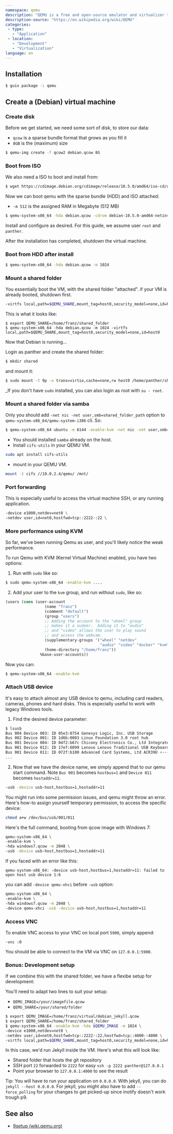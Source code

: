 ```yaml
---
namespace: qemu
description: "QEMU is a free and open-source emulator and virtualizer that can perform hardware virtualization."
description-source: "https://en.wikipedia.org/wiki/QEMU"
categories:
 - type:
   - "Application"
 - location:
   - "Development"
   - "Virtualization"
language: en
---
```


## Installation

```bash
$ guix package -i qemu
```

## Create a (Debian) virtual machine

### Create disk

Before we get started, we need some sort of disk, to store our data:

- `qcow` is a sparse bundle format that grows as you fill it
- `8GB` is the (maximum) size

```bash
$ qemu-img create -f qcow2 debian.qcow 8G
```

### Boot from ISO

We also need a ISO to boot and install from:

```bash
$ wget https://cdimage.debian.org/cdimage/release/10.5.0/amd64/iso-cd/debian-10.5.0-amd64-netinst.iso
```

Now we can boot qemu with the sparse bundle (HDD) and ISO attached:

- `-m 512` is the assigned RAM in Megabyte (512 MB)

```bash
$ qemu-system-x86_64 -hda debian.qcow -cdrom debian-10.5.0-amd64-netinst.iso -boot d -m 512
```

Install and configure as desired. For this guide, we assume user `root` and `panther`.

After the installation has completed, shutdown the virtual machine.

### Boot from HDD after install

```bash
$ qemu-system-x86_64 -hda debian.qcow -m 1024
```

### Mount a shared folder

You essentially boot the VM, with the shared folder "attached". if your VM is already booted, shutdown first.

```bash
-virtfs local,path=$QEMU_SHARE,mount_tag=host0,security_model=none,id=host0
```

This is what it looks like:

```
$ export QEMU_SHARE=/home/franz/shared_folder
$ qemu-system-x86_64 -hda debian.qcow -m 1024 -virtfs local,path=$QEMU_SHARE,mount_tag=host0,security_model=none,id=host0
```

Now that Debian is running...

Login as panther and create the shared folder:

```bash
$ mkdir shared
```

and mount it:

```bash
$ sudo mount -t 9p -o trans=virtio,cache=none,rw host0 /home/panther/shared -oversion=9p2000.L -oaccess=user
```

_If you don't have `sudo` installed, you can also login as root with `su - root`.

### Mount a shared folder via samba

Only you should add `-net nic -net user,smb=shared_folder_path` option to `qemu-system-x86_64/qemu-system-i386` cli. So:

```bash
$ qemu-system-x86_64 ubuntu -m 6144 -enable-kvm -net nic -net user,smb=/home/panther/shared
```

* You should installed `samba` already on the host.
* Install `cifs-utils` in your QEMU VM.

```bash
sudo apt install cifs-utils
```

* mount in your QEMU VM.

```bash
mount -t cifs //10.0.2.4/qemu/ /mnt/
```

### Port forwarding

This is especially useful to access the virtual machine SSH, or any running application.

```bash
-device e1000,netdev=net0 \
-netdev user,id=net0,hostfwd=tcp::2222-:22 \
```

### More performance using KVM

So far, we've been running Qemu as user, and you'll likely notice the weak performance.

To run Qemu with KVM (Kernel Virtual Machine) enabled, you have two options:

1. Run with `sudo` like so:

```bash
$ sudo qemu-system-x86_64 -enable-kvm ....
```

2. Add your user to the `kvm` group, and run without `sudo`, like so:

```lisp
(users (cons (user-account
                 (name "franz")
                 (comment "default")
                 (group "users")
                 ;; Adding the account to the "wheel" group
                 ;; makes it a sudoer.  Adding it to "audio"
                 ;; and "video" allows the user to play sound
                 ;; and access the webcam.
                 (supplementary-groups '("wheel" "netdev"
                                         "audio" "video" "docker" "kvm"))
                 (home-directory "/home/franz"))
               %base-user-accounts))
```

Now you can:

```bash
$ qemu-system-x86_64 -enable-kvm
```

### Attach USB device

It's easy to attach almost any USB device to qemu, including card readers, cameras, phones and hard disks. This is especially useful to work with legacy Windows tools.

1) Find the desired device parameter:

```bash
$ lsusb
Bus 004 Device 003: ID 05e3:0754 Genesys Logic, Inc. USB Storage
Bus 002 Device 001: ID 1d6b:0003 Linux Foundation 3.0 root hub
Bus 001 Device 004: ID 04f2:b67c Chicony Electronics Co., Ltd Integrated Camera
Bus 001 Device 012: ID 17ef:6099 Lenovo Lenovo Traditional USB Keyboard
Bus 001 Device 011: ID 072f:b100 Advanced Card Systems, Ltd ACR39U <----
...
```

2) Now that we have the device name, we simply append that to our qemu start command. Note `Bus 001` becomes `hostbus=1` and `Device 011` becomes `hostaddr=11`.

```bash
-usb -device usb-host,hostbus=1,hostaddr=11
```

You might run into some permission issues, and qemu might throw an error. Here's how-to assign yourself temporary permission, to access the specific device:

```bash
chmod a+w /dev/bus/usb/001/011
```

Here's the full command, booting from qcow image with Windows 7:

```bash
qemu-system-x86_64 \
-enable-kvm \
-hda windows7.qcow -m 2048 \
-usb -device usb-host,hostbus=1,hostaddr=11
```

If you faced with an error like this:

```
qemu-system-x86_64: -device usb-host,hostbus=1,hostaddr=11: failed to open host usb device 1:6
```

you can add `-device qemu-xhci` before `-usb` option:

```bash
qemu-system-x86_64 \
-enable-kvm \
-hda windows7.qcow -m 2048 \
-device qemu-xhci -usb -device usb-host,hostbus=1,hostaddr=11
```

### Access VNC

To enable VNC access to your VNC on local port `5900`, simply append:

```
-vnc :0
```

You should be able to connect to the VM via VNC on `127.0.0.1:5900`.

### Bonus: Development setup

If we combine this with the shared folder, we have a flexibe setup for development:

You'll need to adapt two lines to suit your setup:

- `QEMU_IMAGE=/your/imagefile.qcow`
- `QEMU_SHARE=/your/shared/folder`

```bash
$ export QEMU_IMAGE=/home/franz/virtual/debian_jekyll.qcow
$ export QEMU_SHARE=/home/franz/shared_folder
$ qemu-system-x86_64 -enable-kvm -hda $QEMU_IMAGE -m 1024 \
-device e1000,netdev=net0 \
-netdev user,id=net0,hostfwd=tcp::2222-:22,hostfwd=tcp::4000-:4000 \
-virtfs local,path=$QEMU_SHARE,mount_tag=host0,security_model=none,id=host0
```

In this case, we'd run Jekyll inside the VM. Here's what this will look like:

- Shared folder that hosts the git repository
- SSH port `22` forwarded to `2222` for easy `ssh -p 2222 panther@127.0.0.1`
- Point your browser to `127.0.0.1:4000` to see the result

Tip: You will have to run your application on `0.0.0.0`. 
With jekyll, you can do `jekyll --host 0.0.0.0`.
For jekyll, you might also have to add `--force_polling` for your changes to get picked-up since inotify doesn't work trough p9.

## See also

- [9setup (wiki.qemu.org)](https://wiki.qemu.org/Documentation/9psetup)
